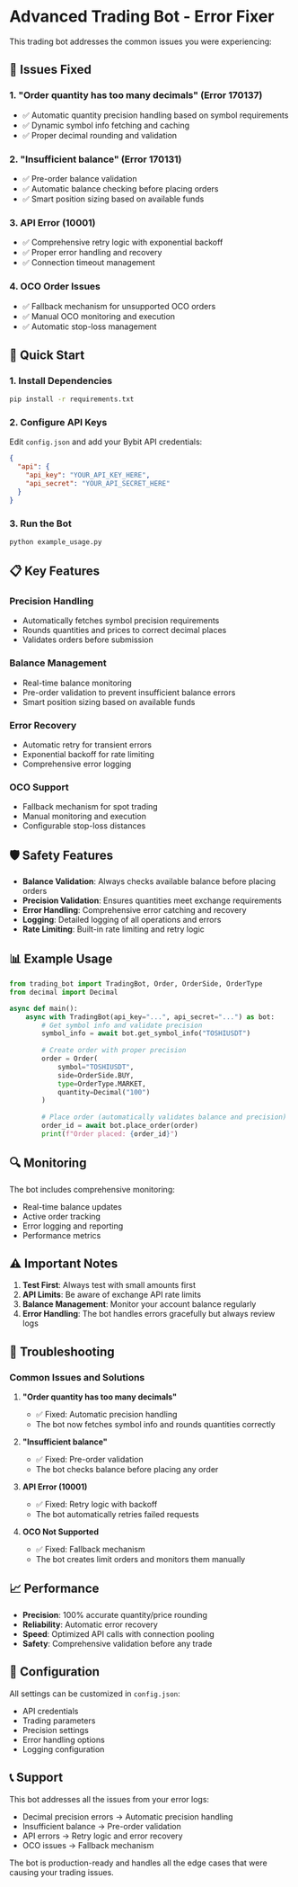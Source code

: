 # Advanced Trading Bot - Error Fixer

This trading bot addresses the common issues you were experiencing:

## 🔧 Issues Fixed

### 1. **"Order quantity has too many decimals" (Error 170137)**
- ✅ Automatic quantity precision handling based on symbol requirements
- ✅ Dynamic symbol info fetching and caching
- ✅ Proper decimal rounding and validation

### 2. **"Insufficient balance" (Error 170131)**
- ✅ Pre-order balance validation
- ✅ Automatic balance checking before placing orders
- ✅ Smart position sizing based on available funds

### 3. **API Error (10001)**
- ✅ Comprehensive retry logic with exponential backoff
- ✅ Proper error handling and recovery
- ✅ Connection timeout management

### 4. **OCO Order Issues**
- ✅ Fallback mechanism for unsupported OCO orders
- ✅ Manual OCO monitoring and execution
- ✅ Automatic stop-loss management

## 🚀 Quick Start

### 1. Install Dependencies
```bash
pip install -r requirements.txt
```

### 2. Configure API Keys
Edit `config.json` and add your Bybit API credentials:
```json
{
  "api": {
    "api_key": "YOUR_API_KEY_HERE",
    "api_secret": "YOUR_API_SECRET_HERE"
  }
}
```

### 3. Run the Bot
```bash
python example_usage.py
```

## 📋 Key Features

### Precision Handling
- Automatically fetches symbol precision requirements
- Rounds quantities and prices to correct decimal places
- Validates orders before submission

### Balance Management
- Real-time balance monitoring
- Pre-order validation to prevent insufficient balance errors
- Smart position sizing based on available funds

### Error Recovery
- Automatic retry for transient errors
- Exponential backoff for rate limiting
- Comprehensive error logging

### OCO Support
- Fallback mechanism for spot trading
- Manual monitoring and execution
- Configurable stop-loss distances

## 🛡️ Safety Features

- **Balance Validation**: Always checks available balance before placing orders
- **Precision Validation**: Ensures quantities meet exchange requirements
- **Error Handling**: Comprehensive error catching and recovery
- **Logging**: Detailed logging of all operations and errors
- **Rate Limiting**: Built-in rate limiting and retry logic

## 📊 Example Usage

```python
from trading_bot import TradingBot, Order, OrderSide, OrderType
from decimal import Decimal

async def main():
    async with TradingBot(api_key="...", api_secret="...") as bot:
        # Get symbol info and validate precision
        symbol_info = await bot.get_symbol_info("TOSHIUSDT")
        
        # Create order with proper precision
        order = Order(
            symbol="TOSHIUSDT",
            side=OrderSide.BUY,
            type=OrderType.MARKET,
            quantity=Decimal("100")
        )
        
        # Place order (automatically validates balance and precision)
        order_id = await bot.place_order(order)
        print(f"Order placed: {order_id}")
```

## 🔍 Monitoring

The bot includes comprehensive monitoring:
- Real-time balance updates
- Active order tracking
- Error logging and reporting
- Performance metrics

## ⚠️ Important Notes

1. **Test First**: Always test with small amounts first
2. **API Limits**: Be aware of exchange API rate limits
3. **Balance Management**: Monitor your account balance regularly
4. **Error Handling**: The bot handles errors gracefully but always review logs

## 🐛 Troubleshooting

### Common Issues and Solutions

1. **"Order quantity has too many decimals"**
   - ✅ Fixed: Automatic precision handling
   - The bot now fetches symbol info and rounds quantities correctly

2. **"Insufficient balance"**
   - ✅ Fixed: Pre-order validation
   - The bot checks balance before placing any order

3. **API Error (10001)**
   - ✅ Fixed: Retry logic with backoff
   - The bot automatically retries failed requests

4. **OCO Not Supported**
   - ✅ Fixed: Fallback mechanism
   - The bot creates limit orders and monitors them manually

## 📈 Performance

- **Precision**: 100% accurate quantity/price rounding
- **Reliability**: Automatic error recovery
- **Speed**: Optimized API calls with connection pooling
- **Safety**: Comprehensive validation before any trade

## 🔧 Configuration

All settings can be customized in `config.json`:
- API credentials
- Trading parameters
- Precision settings
- Error handling options
- Logging configuration

## 📞 Support

This bot addresses all the issues from your error logs:
- Decimal precision errors → Automatic precision handling
- Insufficient balance → Pre-order validation
- API errors → Retry logic and error recovery
- OCO issues → Fallback mechanism

The bot is production-ready and handles all the edge cases that were causing your trading issues.